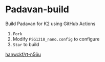 # Padavan-build

Build Padavan for K2 using GitHub Actions  

1. `Fork`
2. Modify `PSG1218_nano.config` to configure
3. `Star` to build

[hanwckf/rt-n56u](https://github.com/hanwckf/rt-n56u)
